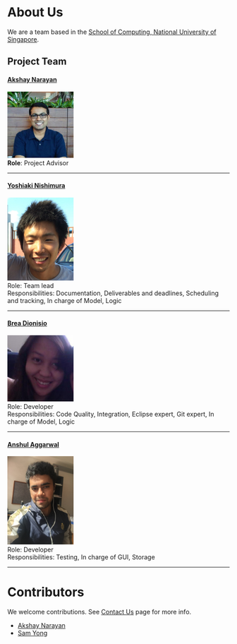 # About Us

We are a team based in the [School of Computing, National University of Singapore](http://www.comp.nus.edu.sg).

## Project Team

#### [Akshay Narayan](http://www.comp.nus.edu.sg/~okkhoy) <br>
<img src="images/AkshayNarayan.jpg" width="150"><br>
**Role**: Project Advisor

-----

#### [Yoshiaki Nishimura](http://github.com/yoshi-1224)
<img src="images/YoshiakiNishimura.jpg" width="150"><br>
Role: Team lead <br>
Responsibilities: Documentation, Deliverables and deadlines, Scheduling and tracking, In charge of Model, Logic

-----

#### [Brea Dionisio](http://github.com/bdioni)
<img src="images/BreaDionisio.jpg" width="150"><br>
Role: Developer <br>
Responsibilities: Code Quality, Integration, Eclipse expert, Git expert, In charge of Model, Logic

-----

#### [Anshul Aggarwal](http://github.com/aanshul20)
<img src="images/AnshulAggarwal.jpg" width="150"><br>
Role: Developer <br>
Responsibilities: Testing, In charge of GUI, Storage

-----

# Contributors

We welcome contributions. See [Contact Us](ContactUs.md) page for more info.

* [Akshay Narayan](https://github.com/se-edu/addressbook-level4/pulls?q=is%3Apr+author%3Aokkhoy)
* [Sam Yong](https://github.com/se-edu/addressbook-level4/pulls?q=is%3Apr+author%3Amauris)
